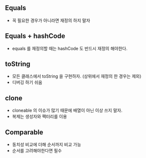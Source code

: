 ## Equals
- 꼭 필요한 경우가 아니라면 재정의 하지 말자

## Equals + hashCode
- equals 를 재정의할 때는 hashCode 도 반드시 재정의 해야한다.

## toString
- 모든 클래스에서 toString 을 구현하자. (상위에서 재정의 한 경우는 제외)
- 디버깅 하기 쉬움

## clone
- cloneable 의 이슈가 많기 때문에 배열이 아닌 이상 쓰지 말자.
- 복제는 생성자와 팩터리를 이용

## Comparable
- 동치성 비교에 더해 순서까지 비교 가능
- 순서를 고려해야한다면 필수
